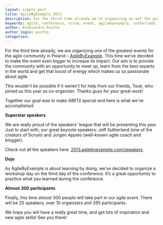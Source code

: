 ```yaml
---
layout: simple_post
title: AgileByExample 2013
description: For the third time already we're organizing on eof the greatest events for agile community - AgileByExample. Here is on what you can expect this year. 
keywords: agile, conference, scrum, event, agilebyexample, sutherland, appelo, softwaremill 
author: Aleksandra Puchta
author_login: puchta
categories:
---
```


For the third time already, we are organizing one of the greatest events for the agile community in Poland – [AgileByExample](http://2013.agilebyexample.com/).
This time we’ve decided to make the event even bigger to increase its impact. Our aim is to provide the community with an opportunity to meet up, learn from the best experts in the world and get that boost of energy which makes us so passionate about agile.
 
This wouldn’t be possible if it weren't for help from our friends, Touk, who joined us this year as co-organizer. Thanks guys for your great work!




Together our goal was to make ABE13 special and here is what we’ve accomplished:
 
**Superstar speakers**
 
We are really proud of the speakers’ league that will be presenting this year. Just to start with, our great keynote speakers: Jeff Sutherland (one of the creators of Scrum) and Jurgen Appelo (well-known agile coach and blogger).
 
Check out all the speakers here: [2013.agilebyexample.com/speakers](http://2013.agilebyexample.com/speakers/). 
 
**Dojo**
 
As AgileByExample is about learning by doing, we’ve decided to organize a workshop day on the third day of the conference. It’s a great opportunity to practice what you learned during the conference.
 
**Almost 300 participants**
 
Finally, this time almost 300 people will take part in our agile event. There will be 25 speakers, over 10 organizers and 265 participants.




We hope you will have a really great time, and get lots of inspiration and new agile skills!
See you there!
